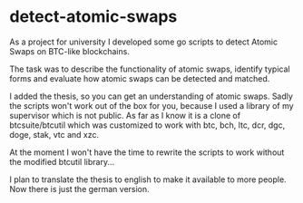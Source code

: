 # detect-atomic-swaps
As a project for university I developed some go scripts to detect Atomic Swaps on BTC-like blockchains.

The task was to describe the functionality of atomic swaps, identify typical forms and evaluate how atomic swaps can be detected and matched.

I added the thesis, so you can get an understanding of atomic swaps.
Sadly the scripts won't work out of the box for you, because I used a library of my supervisor which is not public.
As far as I know it is a clone of btcsuite/btcutil which was customized to work with btc, bch, ltc, dcr, dgc, doge, stak, vtc and xzc.

At the moment I won't have the time to rewrite the scripts to work without the modified btcutil library...

I plan to translate the thesis to english to make it available to more people.
Now there is just the german version.